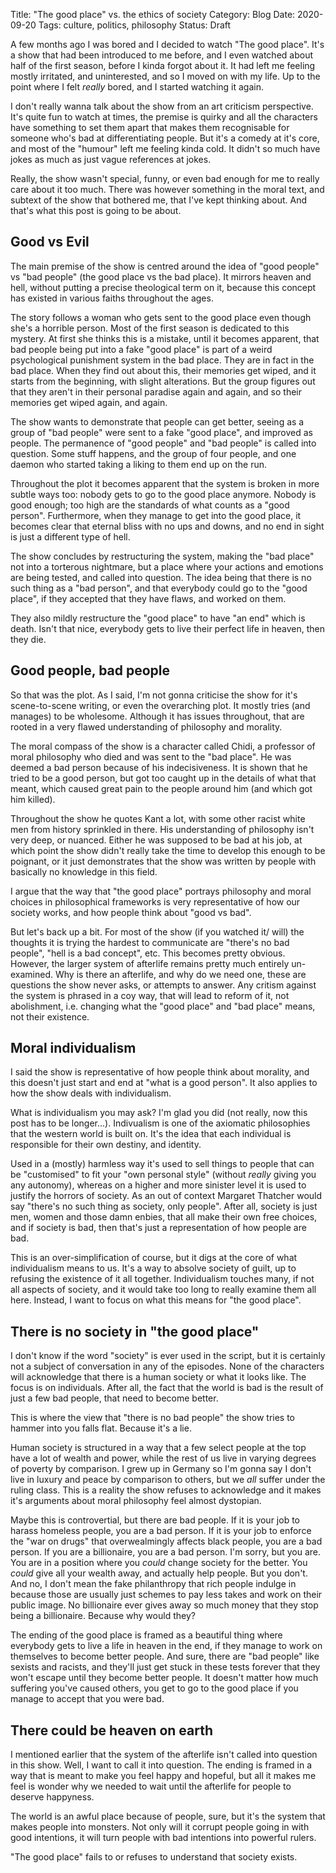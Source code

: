 Title: "The good place" vs. the ethics of society
Category: Blog
Date: 2020-09-20
Tags: culture, politics, philosophy
Status: Draft

A few months ago I was bored and I decided to watch "The good place".
It's a show that had been introduced to me before, and I even watched
about half of the first season, before I kinda forgot about it.  It
had left me feeling mostly irritated, and uninterested, and so I moved
on with my life.  Up to the point where I felt _really_ bored, and I
started watching it again.

I don't really wanna talk about the show from an art criticism
perspective.  It's quite fun to watch at times, the premise is quirky
and all the characters have something to set them apart that makes
them recognisable for someone who's bad at differentiating people.
But it's a comedy at it's core, and most of the "humour" left me
feeling kinda cold.  It didn't so much have jokes as much as just
vague references at jokes.

Really, the show wasn't special, funny, or even bad enough for me to
really care about it too much.  There was however something in the
moral text, and subtext of the show that bothered me, that I've kept
thinking about.  And that's what this post is going to be about.


## Good vs Evil

The main premise of the show is centred around the idea of "good
people" vs "bad people" (the good place vs the bad place).  It mirrors
heaven and hell, without putting a precise theological term on it,
because this concept has existed in various faiths throughout the
ages.

The story follows a woman who gets sent to the good place even though
she's a horrible person.  Most of the first season is dedicated to
this mystery.  At first she thinks this is a mistake, until it becomes
apparent, that bad people being put into a fake "good place" is part
of a weird psychological punishment system in the bad place.  They are
in fact in the bad place.  When they find out about this, their
memories get wiped, and it starts from the beginning, with slight
alterations.  But the group figures out that they aren't in their
personal paradise again and again, and so their memories get wiped
again, and again.

The show wants to demonstrate that people can get better, seeing as a
group of "bad people" were sent to a fake "good place", and improved
as people.  The permanence of "good people" and "bad people" is called
into question.  Some stuff happens, and the group of four people, and
one daemon who started taking a liking to them end up on the run.

Throughout the plot it becomes apparent that the system is broken in
more subtle ways too: nobody gets to go to the good place anymore.
Nobody is good enough; too high are the standards of what counts as a
"good person".  Furthermore, when they manage to get into the good
place, it becomes clear that eternal bliss with no ups and downs, and
no end in sight is just a different type of hell.

The show concludes by restructuring the system, making the "bad place"
not into a torterous nightmare, but a place where your actions and
emotions are being tested, and called into question.  The idea being
that there is no such thing as a "bad person", and that everybody
could go to the "good place", if they accepted that they have flaws,
and worked on them.

They also mildly restructure the "good place" to have "an end" which
is death.  Isn't that nice, everybody gets to live their perfect life
in heaven, then they die.


## Good people, bad people

So that was the plot.  As I said, I'm not gonna criticise the show for
it's scene-to-scene writing, or even the overarching plot.  It mostly
tries (and manages) to be wholesome.  Although it has issues
throughout, that are rooted in a very flawed understanding of
philosophy and morality.

The moral compass of the show is a character called Chidi, a professor
of moral philosophy who died and was sent to the "bad place".  He was
deemed a bad person because of his indecisiveness.  It is shown that
he tried to be a good person, but got too caught up in the details of
what that meant, which caused great pain to the people around him (and
which got him killed).

Throughout the show he quotes Kant a lot, with some other racist white
men from history sprinkled in there.  His understanding of philosophy
isn't very deep, or nuanced.  Either he was supposed to be bad at his
job, at which point the show didn't really take the time to develop
this enough to be poignant, or it just demonstrates that the show was
written by people with basically no knowledge in this field.

I argue that the way that "the good place" portrays philosophy and
moral choices in philosophical frameworks is very representative of
how our society works, and how people think about "good vs bad".

But let's back up a bit.  For most of the show (if you watched it/
will) the thoughts it is trying the hardest to communicate are
"there's no bad people", "hell is a bad concept", etc.  This becomes
pretty obvious.  However, the larger system of afterlife remains
pretty much entirely un-examined.  Why is there an afterlife, and why
do we need one, these are questions the show never asks, or attempts
to answer.  Any critism against the system is phrased in a coy way,
that will lead to reform of it, not abolishment, i.e. changing what
the "good place" and "bad place" means, not their existence.


## Moral individualism

I said the show is representative of how people think about morality,
and this doesn't just start and end at "what is a good person".  It
also applies to how the show deals with individualism.

What is individualism you may ask?  I'm glad you did (not really, now
this post has to be longer...).  Indivualism is one of the axiomatic
philosophies that the western world is built on.  It's the idea that
each individual is responsible for their own destiny, and identity.

Used in a (mostly) harmless way it's used to sell things to people
that can be "customised" to fit your "own personal style" (without
_really_ giving you any autonomy), whereas on a higher and more
sinister level it is used to justify the horrors of society.  As an
out of context Margaret Thatcher would say "there's no such thing as
society, only people".  After all, society is just men, women and
those damn enbies, that all make their own free choices, and if
society is bad, then that's just a representation of how people are
bad.

This is an over-simplification of course, but it digs at the core of
what individualism means to us.  It's a way to absolve society of
guilt, up to refusing the existence of it all together.  Individualism
touches many, if not all aspects of society, and it would take too
long to really examine them all here.  Instead, I want to focus on
what this means for "the good place".


## There is no society in "the good place"

I don't know if the word "society" is ever used in the script, but it
is certainly not a subject of conversation in any of the episodes.
None of the characters will acknowledge that there is a human society
or what it looks like.  The focus is on individuals.  After all, the
fact that the world is bad is the result of just a few bad people,
that need to become better.

This is where the view that "there is no bad people" the show tries to
hammer into you falls flat.  Because it's a lie.

Human society is structured in a way that a few select people at the
top have a lot of wealth and power, while the rest of us live in
varying degrees of poverty by comparison.  I grew up in Germany so I'm
gonna say I don't live in luxury and peace by comparison to others,
but we _all_ suffer under the ruling class.  This is a reality the
show refuses to acknowledge and it makes it's arguments about moral
philosophy feel almost dystopian.

Maybe this is controvertial, but there are bad people.  If it is your
job to harass homeless people, you are a bad person.  If it is your
job to enforce the "war on drugs" that overwealmingly affects black
people, you are a bad person.  If you are a billionaire, you are a bad
person.  I'm sorry, but you are. You are in a position where you
_could_ change society for the better. You _could_ give all your
wealth away, and actually help people.  But you don't.  And no, I
don't mean the fake philanthropy that rich people indulge in because
those are usually just schemes to pay less takes and work on their
public image.  No billionaire ever gives away so much money that they
stop being a billionaire.  Because why would they?

The ending of the good place is framed as a beautiful thing where
everybody gets to live a life in heaven in the end, if they manage to
work on themselves to become better people.  And sure, there are "bad
people" like sexists and racists, and they'll just get stuck in these
tests forever that they won't escape until they become better people.
It doesn't matter how much suffering you've caused others, you get to
go to the good place if you manage to accept that you were bad.


## There could be heaven on earth

I mentioned earlier that the system of the afterlife isn't called into
question in this show.  Well, I want to call it into question.  The
ending is framed in a way that is meant to make you feel happy and
hopeful, but all it makes me feel is wonder why we needed to wait
until the afterlife for people to deserve happyness.

The world is an awful place because of people, sure, but it's the
system that makes people into monsters.  Not only will it corrupt
people going in with good intentions, it will turn people with bad
intentions into powerful rulers.

"The good place" fails to or refuses to understand that society exists.
